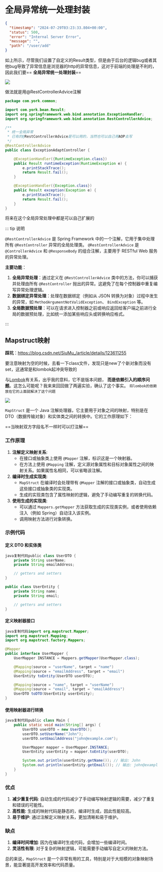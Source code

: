 # 全局异常统一处理封装

```json
{
  "timestamp": "2024-07-29T03:23:33.804+00:00",
  "status": 500,
  "error": "Internal Server Error",
  "message": "",
  "path": "/user/add"
}
```

如上所示，尽管我们设置了自定义的Result类型，但是由于后台的逻辑bug或者其他bug导致了异常信息是浏览器的http的异常信息，这对于前端的处理是不利的，因此我们要==
**全局异常统一处理封装**==

![](https://york-blog-1327009977.cos.ap-nanjing.myqcloud.com//APE-FRAME%E8%84%9A%E6%89%8B%E6%9E%B6%E9%A1%B9%E7%9B%AE/%E5%85%A8%E5%B1%80%E5%BC%82%E5%B8%B8%E5%A4%84%E7%90%86.jpg)

做法就是用@RestControllerAdvice注解

```java
package com.york.common;

import com.york.bean.Result;
import org.springframework.web.bind.annotation.ExceptionHandler;
import org.springframework.web.bind.annotation.RestControllerAdvice;

/**
 * 统一全局异常
 * 已有的@RestControllerAdvice是可以用的，当然也可以自己用AOP去写
 */
@RestControllerAdvice
public class ExceptionAdaptController {

    @ExceptionHandler({RuntimeException.class})
    public Result runtimeException(RuntimeException e) {
        e.printStackTrace();
        return Result.fail();
    }

    @ExceptionHandler({Exception.class})
    public Result exception(Exception e) {
        e.printStackTrace();
        return Result.fail();
    }
}

```

将来在这个全局异常处理中都是可以自己扩展的

::: tip 说明

`@RestControllerAdvice` 是 Spring Framework 中的一个注解，它用于集中处理所有 `@RestController` 异常的全局处理类。
`@RestControllerAdvice` 是 `@ControllerAdvice` 和 `@ResponseBody` 的组合注解，主要用于 RESTful Web 服务的异常处理。

**主要功能**：

1. **全局异常处理**：通过定义在 `@RestControllerAdvice` 类中的方法，你可以捕获并处理由所有 `@RestController`
   抛出的异常。这避免了在每个控制器中重复编写异常处理逻辑。
2. **数据绑定异常处理**：处理在数据绑定（例如从 JSON 转换为对象）过程中发生的异常，如 `MethodArgumentNotValidException`、
   `BindException` 等。
3. **全局数据预处理**：可以在请求进入控制器之前或响应返回给客户端之前进行全局的数据预处理，比如统一添加某些响应头或转换响应格式。

:::

## Mapstruct映射

**踩坑**：https://blog.csdn.net/SiuMu_/article/details/123611255

要注意映射为空的时候，去看一下class文件，发现只是new了个新对象而没有set，这通常是和lombok起冲突导致的

与[Lombok](https://so.csdn.net/so/search?q=Lombok&spm=1001.2101.3001.7020)有关系，出乎我的意料，它不是版本问题，
**而是依赖引入的顺序问题**。这怎么可能呢？我来来回回做了两遍实验，确认了这个事实。
`将lombok的依赖放在它的上面就解决了这个问题`

![](https://york-blog-1327009977.cos.ap-nanjing.myqcloud.com//APE-FRAME%E8%84%9A%E6%89%8B%E6%9E%B6%E9%A1%B9%E7%9B%AE/%E8%A7%A3%E5%86%B3mapstruct%E5%92%8Clombok%E7%9A%84%E5%86%B2%E7%AA%81%E9%97%AE%E9%A2%98%EF%BC%8C%E4%B8%80%E5%AE%9A%E8%A6%81%E6%8A%8Alombok%E5%9C%A8mapstruct%E7%9A%84%E4%B8%8A%E9%9D%A2%E5%BC%95%E5%85%A5.jpg)

`MapStruct` 是一个 Java 注解处理器，它主要用于对象之间的映射，特别是在 DTO（数据传输对象）和实体类之间的转换中。它的工作原理如下：

==当映射双方字段名不一样时可以打注解==

### 工作原理

1. **注解定义映射关系**:
    - 在接口或抽象类上使用 `@Mapper` 注解，标识这是一个映射器。
    - 在方法上使用 `@Mapping` 注解，定义源对象属性和目标对象属性之间的映射关系。如果属性名相同，可以省略该注解。
2. **编译时生成实现类**:
    - `MapStruct` 在编译时会处理带有 `@Mapper` 注解的接口或抽象类，自动生成这些接口或抽象类的实现类。
    - 生成的实现类包含了属性映射的逻辑，避免了手动编写重复的转换代码。
3. **使用生成的实现类**:
    - 可以通过 `Mappers.getMapper` 方法获取生成的实现类实例，或者使用依赖注入（例如 Spring）自动注入该实例。
    - 调用映射方法进行对象转换。

### 示例代码

#### 定义 DTO 和实体类

```java
java复制代码public class UserDTO {
    private String userName;
    private String emailAddress;

    // getters and setters
}

public class UserEntity {
    private String name;
    private String email;

    // getters and setters
}
```

#### 定义映射器接口

```java
java复制代码import org.mapstruct.Mapper;
import org.mapstruct.Mapping;
import org.mapstruct.factory.Mappers;

@Mapper
public interface UserMapper {
    UserMapper INSTANCE = Mappers.getMapper(UserMapper.class);

    @Mapping(source = "userName", target = "name")
    @Mapping(source = "emailAddress", target = "email")
    UserEntity toEntity(UserDTO userDTO);

    @Mapping(source = "name", target = "userName")
    @Mapping(source = "email", target = "emailAddress")
    UserDTO toDTO(UserEntity userEntity);
}
```

#### 使用映射器进行转换

```java
java复制代码public class Main {
    public static void main(String[] args) {
        UserDTO userDTO = new UserDTO();
        userDTO.setUserName("John");
        userDTO.setEmailAddress("john@example.com");

        UserMapper mapper = UserMapper.INSTANCE;
        UserEntity userEntity = mapper.toEntity(userDTO);

        System.out.println(userEntity.getName()); // 输出: John
        System.out.println(userEntity.getEmail()); // 输出: john@example.com
    }
}
```

### 优点

1. **减少重复代码**: 自动生成的代码减少了手动编写映射逻辑的需要，减少了重复和错误的可能性。
2. **高性能**: 生成的映射代码是静态的，编译时生成，因此性能较高。
3. **易于维护**: 通过注解定义映射关系，更加清晰和易于维护。

### 缺点

1. **编译时间增加**: 因为在编译时生成代码，会增加一些编译时间。
2. **灵活性有限**: 对于复杂的映射逻辑，可能需要手动编写自定义的映射方法。

总的来说，`MapStruct` 是一个非常有用的工具，特别是对于大规模的对象映射场景，能显著提高开发效率和代码质量。